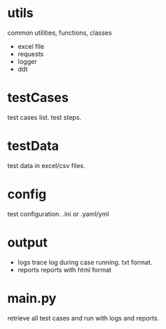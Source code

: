 # utils
common utilities, functions, classes
- excel file
- requests
- logger
- ddt

# testCases
test cases list.
test steps.

# testData
test data in excel/csv files.

# config
test configuration.
.ini or .yaml/yml

# output
- logs
  trace log during case running. txt format.
- reports
  reports with html format

# main.py
retrieve all test cases and run with logs and reports.
